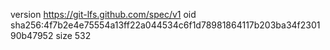 version https://git-lfs.github.com/spec/v1
oid sha256:4f7b2e4e75554a13ff22a044534c6f1d78981864117b203ba34f230190b47952
size 532
